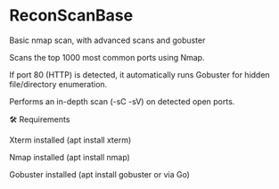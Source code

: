# ReconScanBase
Basic nmap scan, with advanced scans and gobuster

Scans the top 1000 most common ports using Nmap.

If port 80 (HTTP) is detected, it automatically runs Gobuster for hidden file/directory enumeration.

Performs an in-depth scan (-sC -sV) on detected open ports.

🛠️ Requirements

Xterm installed (apt install xterm)

Nmap installed (apt install nmap)

Gobuster installed (apt install gobuster or via Go)
